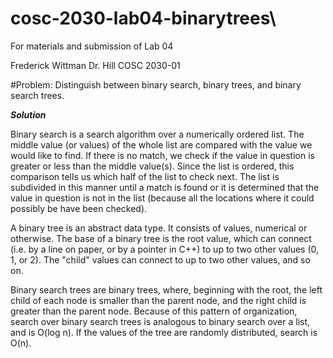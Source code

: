 # cosc-2030-lab04-binarytrees\

For materials and submission of Lab 04

Frederick Wittman
Dr. Hill
COSC 2030-01

#Problem: Distinguish between binary search, binary trees, and binary search trees.

***Solution*** 

Binary search is a search algorithm over a numerically ordered list.  The middle value (or values) of the whole list are compared with the value we would like to find.  If there is no match, we check if the value in question is greater or less than the middle value(s).  Since the list is ordered, this comparison tells us which half of the list to check next.  The list is subdivided in this manner until a match is found or it is determined that the value in question is not in the list (because all the locations where it could possibly be have been checked).

A binary tree is an abstract data type.  It consists of values, numerical or otherwise.  The base of a binary tree is the root value, which can connect (i.e. by a line on paper, or by a pointer in C++) to up to two other values (0, 1, or 2).  The "child" values can connect to up to two other values, and so on.  

Binary search trees are binary trees, where, beginning with the root, the left child of each node is smaller than the parent node, and the right child is greater than the parent node.  Because of this pattern of organization, search over binary search trees is analogous to binary search over a list, and is O(log n).  If the values of the tree are randomly distributed, search is O(n).
